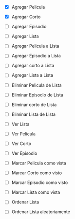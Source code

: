  * [X] Agregar Pelicula
 * [X] Agregar Corto
 * [ ] Agregar Episodio
 * [ ] Agregar Lista
 * [ ] Agregar Pelicula a Lista
 * [ ] Agregar Episodio a Lista

 * [ ] Agregar corto a Lista
 * [ ] Agregar Lista a Lista

 * [ ] Eliminar Pelicula de Lista
 * [ ] Eliminar Episodio de Lista
 * [ ] Eliminar corto de Lista
 * [ ] Eliminar Lista de Lista

 * [ ] Ver Lista
 * [ ] Ver Pelicula
 * [ ] Ver Corto
 * [ ] Ver Episodio

 * [ ] Marcar Pelicula como vista
 * [ ] Marcar Corto como visto
 * [ ] Marcar Episodio como visto
 * [ ] Marcar Lista como vista

 * [ ] Ordenar Lista
 * [ ] Ordenar Lista aleatoriamente
